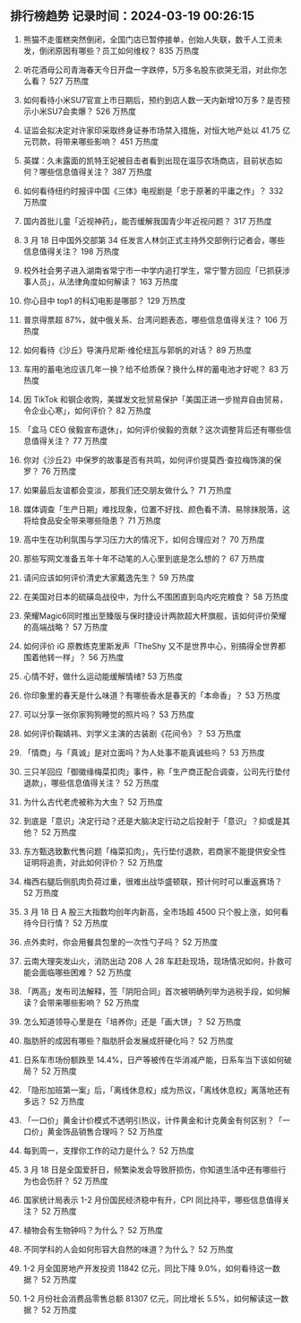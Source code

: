 
## 排行榜趋势 记录时间：2024-03-19 00:26:15
  
  1. 熊猫不走蛋糕突然倒闭，全国门店已暂停接单，创始人失联，数千人工资未发，倒闭原因有哪些？员工如何维权？ 835 万热度
    
  2. 听花酒母公司青海春天今日开盘一字跌停，5万多名股东欲哭无泪，对此你怎么看？ 527 万热度
    
  3. 如何看待小米SU7官宣上市日期后，预约到店人数一天内新增10万多？是否预示小米SU7会卖爆？ 526 万热度
    
  4. 证监会拟决定对许家印采取终身证券市场禁入措施，对恒大地产处以 41.75 亿元罚款，将带来哪些影响？ 451 万热度
    
  5. 英媒：久未露面的凯特王妃被目击者看到出现在温莎农场商店，目前状态如何？哪些信息值得关注？ 387 万热度
    
  6. 如何看待纽约时报评中国《三体》电视剧是「忠于原著的平庸之作」？ 332 万热度
    
  7. 国内首批儿童「近视神药」，能否缓解我国青少年近视问题？ 317 万热度
    
  8. 3 月 18 日中国外交部第 34 任发言人林剑正式主持外交部例行记者会，哪些信息值得关注？ 198 万热度
    
  9. 校外社会男子进入湖南省常宁市一中学内追打学生，常宁警方回应「已抓获涉事人员」，从法律角度如何解读？ 163 万热度
    
  10. 你心目中 top1 的科幻电影是哪部？ 129 万热度
    
  11. 普京得票超 87%，就中俄关系、台湾问题表态，哪些信息值得关注？ 106 万热度
    
  12. 如何看待《沙丘》导演丹尼斯·维伦纽瓦与郭帆的对话？ 89 万热度
    
  13. 车用的蓄电池应该几年一换？给不给质保？换什么样的蓄电池才好呢？ 83 万热度
    
  14. 因 TikTok 和钢企收购，美媒发文批贸易保护「美国正进一步抛弃自由贸易，令企业心寒」，如何评价？ 82 万热度
    
  15. 「盒马 CEO 侯毅宣布退休」，如何评价侯毅的贡献？这次调整背后还有哪些信息值得关注？ 77 万热度
    
  16. 你对《沙丘2》中保罗的故事是否有共鸣，如何评价提莫西·查拉梅饰演的保罗？ 76 万热度
    
  17. 如果最后友谊都会变淡，那我们还交朋友做什么？ 71 万热度
    
  18. 媒体调查「生产日期」难找现象，位置不好找、颜色看不清、易除抹脱落，这将给食品安全带来哪些隐患？ 71 万热度
    
  19. 高中生在功利氛围与学习压力大的情况下，如何合理应对？ 70 万热度
    
  20. 那些写网文准备五年十年不动笔的人心里到底是怎么想的？ 67 万热度
    
  21. 请问应该如何评价清史大家戴逸先生？ 59 万热度
    
  22. 在美国对日本的硫磺岛战役中，为什么不围困直到岛内吃完粮食？ 58 万热度
    
  23. 荣耀Magic6同时推出至臻版与保时捷设计两款超大杯旗舰，该如何评价荣耀的高端战略？ 57 万热度
    
  24. 如何评价 iG 原教练克里斯发声「TheShy 又不是世界中心，别搞得全世界都围着他转一样」？ 56 万热度
    
  25. 心情不好，做什么运动能缓解情绪? 53 万热度
    
  26. 你印象里的春天是什么味道？有哪些香水是春天的「本命香」？ 53 万热度
    
  27. 可以分享一张你家狗狗睡觉的照片吗？ 53 万热度
    
  28. 如何评价鞠婧祎、刘学义主演的古装剧《花间令》？ 53 万热度
    
  29. 「情商」与「真诚」是对立面吗？为人处事不能真诚些吗？ 53 万热度
    
  30. 三只羊回应「御徽缘梅菜扣肉」事件，称「生产商正配合调查，公司先行垫付退款」，哪些信息值得关注？ 52 万热度
    
  31. 为什么古代老虎被称为大虫？ 52 万热度
    
  32. 到底是「意识」决定行动？还是大脑决定行动之后投射于「意识」？抑或是其他？ 52 万热度
    
  33. 东方甄选致歉代售问题「梅菜扣肉」，先行垫付退款，若商家不能提供安全性证明将追责，对此如何评价？ 52 万热度
    
  34. 梅西右腿后侧肌肉负荷过重，很难出战华盛顿联，预计何时可以重返赛场？ 52 万热度
    
  35. 3 月 18 日 A 股三大指数均创年内新高，全市场超 4500 只个股上涨，如何看待今日行情？ 52 万热度
    
  36. 点外卖时，你会用餐具包里的一次性勺子吗？ 52 万热度
    
  37. 云南大理突发山火，消防出动 208 人 28 车赶赴现场，现场情况如何，扑救可能会面临哪些困难？ 52 万热度
    
  38. 「两高」发布司法解释，签「阴阳合同」首次被明确列举为逃税手段，如何解读？会带来哪些影响？ 52 万热度
    
  39. 怎么知道领导心里是在「培养你」还是「画大饼」？ 52 万热度
    
  40. 脂肪肝的成因有哪些？脂肪肝会发展成肝硬化吗？ 52 万热度
    
  41. 日系车市场份额跌至 14.4%，日产等被传在华消减产能，日系车当下该如何破局？ 52 万热度
    
  42. 「隐形加班第一案」后，「离线休息权」成为热议，「离线休息权」离落地还有多远？ 52 万热度
    
  43. 「一口价」黄金计价模式不透明引热议，计件黄金和计克黄金有何区别？「一口价」黄金饰品销售合理吗？ 52 万热度
    
  44. 每到周一，支撑你工作的动力是什么？ 52 万热度
    
  45. 3 月 18 日是全国爱肝日，频繁染发会导致肝损伤，你知道生活中还有哪些行为也会伤肝？ 52 万热度
    
  46. 国家统计局表示 1-2 月份国民经济稳中有升，CPI 同比持平，哪些信息值得关注？ 52 万热度
    
  47. 植物会有生物钟吗？为什么？ 52 万热度
    
  48. 不同学科的人会如何形容大自然的味道？为什么？ 52 万热度
    
  49. 1-2 月全国房地产开发投资 11842 亿元，同比下降 9.0%，如何看待这一数据？ 52 万热度
    
  50. 1-2 月份社会消费品零售总额 81307 亿元，同比增长 5.5%，如何解读这一数据？ 52 万热度
    